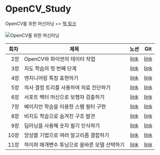 # OpenCV_Study

OpenCV를 위한 머신러닝 => [책 링크](http://www.kyobobook.co.kr/product/detailViewKor.laf?ejkGb=KOR&mallGb=KOR&barcode=9791161750965&orderClick=LAG&Kc=)<br>
<br>
![OpenCV를 위한 머신러닝](http://image.kyobobook.co.kr/images/book/large/965/l9791161750965.jpg)

| <center>회차 | <center>제목 | <center>노션 | <center>Git |
| - | - | - | - |
| <div style="text-align: right">2장 | OpenCV와 파이썬의 데이터 작업 | <center>[link](https://www.notion.so/2-OpenCV-de42556949ba415cbd4501fb985596a6) | <center>[link]() |
| <div style="text-align: right">3장 | 지도 학습의 첫 번째 단계 | <center>[link](https://www.notion.so/3-003a4f656d7f446eb34d05b11f1c6090) | <center>[link]() |
| <div style="text-align: right">4장 | 엔지니어링 특징 표현하기 | <center>[link](https://www.notion.so/4-2d2c4a08aed04ea98c813947c48710c5) | <center>[link]() |
| <div style="text-align: right">5장 | 의사 결정 트리를 사용하여 의료 진단하기 | <center>[link](https://www.notion.so/5-4ab75dfb72c640edac7433f414621ad0) | <center>[link]() |
| <div style="text-align: right">6장 | 서포트 벡터 머신으로 보행자 검출하기 | <center>[link](https://www.notion.so/6-1db08faa68b54dd4b5d73bc52e9efcb9) | <center>[link]() |
| <div style="text-align: right">7장 | 베이지안 학습을 이용한 스팸 필터 구현 | <center>[link](https://www.notion.so/7-4544b0aa3b914956bba331605a9d11a7) | <center>[link]() |
| <div style="text-align: right">8장 | 비지도 학습으로 숨겨진 구조 발견 | <center>[link](https://www.notion.so/8-1fd045da42ff41eb8c068c25b9f1c88c) | <center>[link]() |
| <div style="text-align: right">9장 | 딥러닝을 사용해 숫자 필기 인식하기 | <center>[link](https://www.notion.so/9-00eab0ab8b9046ffb2776a9ec8234f2b) | <center>[link]() |
| <div style="text-align: right">10장 | 앙상블 기법으로 여러 알고리즘 결합하기 | <center>[link](https://www.notion.so/10-a2d3aef2161c4926932668ac59ef0e7c) | <center>[link]() |
| <div style="text-align: right">11장 | 하이퍼 매개변수 튜닝으로 올바른 모델 선택하기 | <center>[link](https://www.notion.so/11-e6f3b672ad524beb9768c83538167776) | <center>[link]() |
